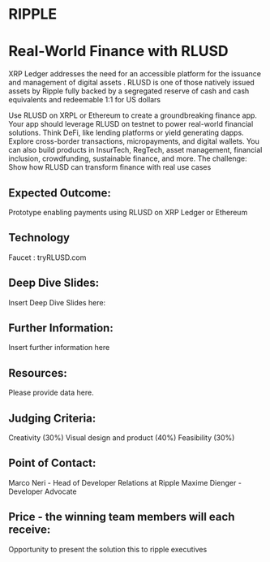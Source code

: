 # RIPPLE
# Real-World Finance with RLUSD

XRP Ledger addresses the need for an accessible platform for the  issuance and management of digital assets . RLUSD is one of those natively issued assets by Ripple fully backed by a segregated reserve of cash and cash equivalents and redeemable 1:1 for US dollars

Use RLUSD on XRPL or Ethereum to create a groundbreaking finance app. Your app should leverage RLUSD on testnet to power real-world financial solutions.
Think DeFi, like lending platforms or yield generating dapps. Explore cross-border transactions, micropayments, and digital wallets. You can also build products in InsurTech, RegTech, asset management, financial inclusion, crowdfunding, sustainable finance, and more.
The challenge: Show how RLUSD can transform finance with real use cases

## Expected Outcome:

Prototype enabling payments using RLUSD on XRP Ledger or Ethereum

## Technology 

Faucet : tryRLUSD.com


## Deep Dive Slides:

Insert Deep Dive Slides here:

## Further Information:

Insert further information here

## Resources:

Please provide data here.

## Judging Criteria:

Creativity (30%)
Visual design and product (40%)
Feasibility (30%)

## Point of Contact:

Marco Neri - Head of Developer Relations at Ripple
Maxime Dienger - Developer Advocate

## Price - the winning team members will each receive:
Opportunity to present the solution this to ripple executives
